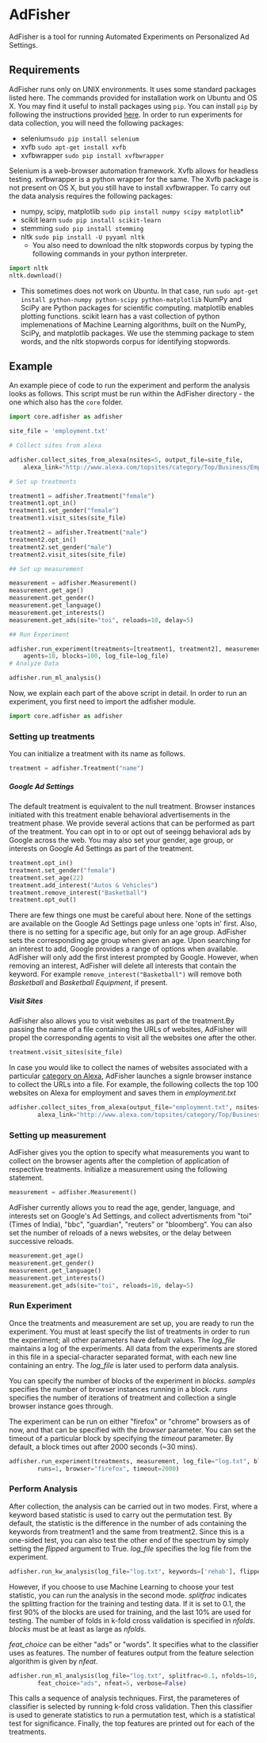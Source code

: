 AdFisher
=========

AdFisher is a tool for running Automated Experiments on Personalized Ad Settings. 

Requirements
-----------
AdFisher runs only on UNIX environments. It uses some standard packages listed here. 
The commands provided for installation work on Ubuntu and OS X. You may find it useful to install packages using `pip`. 
You can install `pip` by following the instructions provided [here](http://pip.readthedocs.org/en/latest/installing.html).
In order to run experiments for data collection, you will need the following packages:

  - selenium```sudo pip install selenium```
  - xvfb ```sudo apt-get install xvfb```
  - xvfbwrapper ```sudo pip install xvfbwrapper```

Selenium is a web-browser automation framework. Xvfb allows for headless testing. 
xvfbwrapper is a python wrapper for the same. 
The Xvfb package is not present on OS X, but you still have to install xvfbwrapper.
To carry out the data analysis requires the following packages:
  - numpy, scipy, matplotlib ```sudo pip install numpy scipy matplotlib```*
  - scikit learn ```sudo pip install scikit-learn```
  - stemming ```sudo pip install stemming```
  - nltk ```sudo pip install -U pyyaml nltk```
     - You also need to download the nltk stopwords corpus by typing the following commands in your python interpreter. 
```python
import nltk
nltk.download()
``` 
* This sometimes does not work on Ubuntu. In that case, run ```sudo apt-get install python-numpy python-scipy python-matplotlib```
NumPy and SciPy are Python packages for scientific computing. matplotlib enables plotting functions. 
scikit learn has a vast collection of python implemenations of Machine Learning algorithms, 
built on the NumPy, SciPy, and matplotlib packages. 
We use the stemming package to stem words, and the nltk stopwords corpus for identifying stopwords.

Example
-----------
An example piece of code to run the experiment and perform the analysis looks as follows. 
This script must be run within the AdFisher directory - the one which also has the `core` folder.
```python
import core.adfisher as adfisher

site_file = 'employment.txt'

# Collect sites from alexa

adfisher.collect_sites_from_alexa(nsites=5, output_file=site_file,
	alexa_link="http://www.alexa.com/topsites/category/Top/Business/Employment")

# Set up treatments

treatment1 = adfisher.Treatment("female")
treatment1.opt_in()
treatment1.set_gender("female")
treatment1.visit_sites(site_file)

treatment2 = adfisher.Treatment("male")
treatment2.opt_in()
treatment2.set_gender("male")
treatment2.visit_sites(site_file)

## Set up measurement

measurement = adfisher.Measurement()
measurement.get_age()
measurement.get_gender()
measurement.get_language()
measurement.get_interests()
measurement.get_ads(site="toi", reloads=10, delay=5)

## Run Experiment

adfisher.run_experiment(treatments=[treatment1, treatment2], measurement=measurement, 
	agents=10, blocks=100, log_file=log_file)
# Analyze Data

adfisher.run_ml_analysis()

```

Now, we explain each part of the above script in detail.
In order to run an experiment, you first need to import the adfisher module.
```python
import core.adfisher as adfisher
```
### Setting up treatments
You can initialize a treatment with its name as follows.
```python
treatment = adfisher.Treatment("name")
```
##### Google Ad Settings
The default treatment is equivalent to the null treatment. Browser instances initiated with this treatment enable behavioral advertisements in the treatment phase.
We provide several actions that can be performed as part of the treatment. You can opt in to or opt out of seeingg behavioral ads by Google across the web.
You may also set your gender, age group, or interests on Google Ad Settings as part of the treatment.
```python
treatment.opt_in()
treatment.set_gender("female")
treatment.set_age(22)
treatment.add_interest("Autos & Vehicles")
treatment.remove_interest("Basketball")
treatment.opt_out()
```
There are few things one must be careful about here. None of the settings are available on the Google Ad Settings page unless one 'opts in' first. Also, there is no setting for a specific age, but only for an age group. AdFisher sets the corresponding age group when given an age. Upon searching for an interest to add, Google provides a range of options when available. AdFisher will only add the first interest prompted by Google. However, when removing an interest, AdFisher will delete all interests that contain the keyword. For example ```remove_interest("Basketball")``` will remove both *Basketball* and *Basketball Equipment*, if present.
##### Visit Sites
AdFisher also allows you to visit websites as part of the treatment.By passing the name of a file containing the URLs of websites, AdFisher will propel the corresponding agents to visit all the websites one after the other.
```python
treatment.visit_sites(site_file)
```
In case you would like to collect the names of websites associated with a particular [category on Alexa](http://www.alexa.com/topsites/category/Top), AdFisher launches a signle browser instance to collect the URLs into a file. For example, the following collects the top 100 websites on Alexa for employment and saves them in *employment.txt*
```python
adfisher.collect_sites_from_alexa(output_file="employment.txt", nsites=100, browser="firefox",
        alexa_link="http://www.alexa.com/topsites/category/Top/Business/Employment")
```
### Setting up measurement
AdFisher gives you the option to specify what measurements you want to collect on the browser agents after the completion of application of respective treatments. Initialize a measurement using the following statement.
```python
measurement = adfisher.Measurement()
```
AdFisher currently allows you to read the age, gender, language, and interests set on Google's Ad Settings, and collect advertisments from "toi" (Times of India), "bbc", "guardian", "reuters" or "bloomberg". You can also set the number of reloads of a news websites, or the delay between successive reloads.

```python
measurement.get_age()
measurement.get_gender()
measurement.get_language()
measurement.get_interests()
measurement.get_ads(site="toi", reloads=10, delay=5)
```

### Run Experiment
Once the treatments and measurement are set up, you are ready to run the experiment. You must at least specify the list of treatments in order to run the experiment; all other parameters have default values. The *log_file* maintains a log of the experiments. All data from the experiments are stored in this file in a special-character separated format, with each new line containing an entry. The *log_file* is later used to perform data analysis. 

You can specify the number of blocks of the experiment in *blocks*. *samples* specifies the number of browser instances running in a block. *runs* specifies the number of iterations of treatment and collection a single browser instance goes through. 


The experiment can be run on either "firefox" or "chrome" browsers as of now, and that can be specified with the *browser* parameter. You can set the timeout of a particular block by specifying the *timeout* parameter. By default, a block times out after 2000 seconds (~30 mins). 
```python
adfisher.run_experiment(treatments, measurement, log_file="log.txt", blocks=20, agents=2, 
        runs=1, browser="firefox", timeout=2000)	
```
### Perform Analysis

After collection, the analysis can be carried out in two modes. First, where a keyword based statistic is used to carry out the permutation test. By default, the statistic is the difference in the number of ads containing the keywords from treatment1 and the same from treatment2. Since this is a one-sided test, you can also test the other end of the spectrum by simply setting the *flipped* argument to True. *log_file* specifies the log file from the experiment. 

```python
adfisher.run_kw_analysis(log_file="log.txt", keywords=['rehab'], flipped=False, verbose=False)
```

However, if you choose to use Machine Learning to choose your test statistic, you can run the analysis in the second mode.
*splitfrac* indicates the splitting fraction for the training and testing data. If it is set to 0.1, the first 90% of the blocks are used for training, and the last 10% are used for testing. The number of folds in k-fold cross validation is specified in *nfolds*. *blocks* must be at least as large as *nfolds*. 

*feat_choice* can be either "ads" or "words". It specifies what to the classifier uses as features. The number of features output from the feature selection algorithm is given by *nfeat*. 
```python
adfisher.run_ml_analysis(log_file="log.txt", splitfrac=0.1, nfolds=10, 
		feat_choice="ads", nfeat=5, verbose=False)
```
This calls a sequence of analysis techniques. First, the parameteres of classifier is selected by running k-fold cross validation. Then this classifier is used to generate statistics to run a permutation test, which is a statistical test for significance. Finally, the top features are printed out for each of the treatments. 


